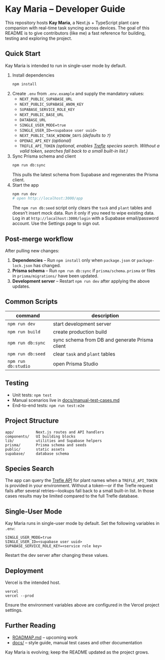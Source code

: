 # Kay Maria – Developer Guide

This repository hosts **Kay Maria**, a Next.js + TypeScript plant care companion with real-time task syncing across devices. The goal of this README is to give contributors (like me) a fast reference for building, testing and exploring the project.

## Quick Start
Kay Maria is intended to run in single-user mode by default.

1. Install dependencies
   ```bash
   npm install
   ```
2. Create `.env` from `.env.example` and supply the mandatory values:
   - `NEXT_PUBLIC_SUPABASE_URL`
   - `NEXT_PUBLIC_SUPABASE_ANON_KEY`
   - `SUPABASE_SERVICE_ROLE_KEY`
   - `NEXT_PUBLIC_BASE_URL`
   - `DATABASE_URL`
   - `SINGLE_USER_MODE=true`
   - `SINGLE_USER_ID=<supabase user uuid>`
   - `NEXT_PUBLIC_TASK_WINDOW_DAYS` *(defaults to `7`)*
   - `OPENAI_API_KEY` *(optional)*
   - `TREFLE_API_TOKEN` *(optional, enables [Trefle](https://trefle.io) species search. Without a valid token, searches fall back to a small built-in list.)*
3. Sync Prisma schema and client
   ```bash
   npm run db:sync
   ```
   This pulls the latest schema from Supabase and regenerates the Prisma client.
4. Start the app
   ```bash
   npm run dev
   # open http://localhost:3000/app
   ```
   The `npm run db:seed` script only clears the `task` and `plant` tables and doesn’t insert mock data. Run it only if you need to wipe existing data.
   Log in at `http://localhost:3000/login` with a Supabase email/password account. Use the Settings page to sign out.

## Post-merge workflow
After pulling new changes:

1. **Dependencies** – Run `npm install` only when `package.json` or `package-lock.json` has changed.
2. **Prisma schema** – Run `npm run db:sync` if `prisma/schema.prisma` or files in `prisma/migrations/` have been updated.
3. **Development server** – Restart `npm run dev` after applying the above updates.

## Common Scripts
| command | description |
|---|---|
| `npm run dev` | start development server |
| `npm run build` | create production build |
| `npm run db:sync` | sync schema from DB and generate Prisma client |
| `npm run db:seed` | clear `task` and `plant` tables |
| `npm run db:studio` | open Prisma Studio |

## Testing
- Unit tests: `npm test`
- Manual scenarios live in [docs/manual-test-cases.md](./docs/manual-test-cases.md)
- End-to-end tests: `npm run test:e2e`

## Project Structure
```
app/          Next.js routes and API handlers
components/   UI building blocks
lib/          utilities and Supabase helpers
prisma/       Prisma schema and seeds
public/       static assets
supabase/     database schema
```

## Species Search

The app can query the [Trefle API](https://trefle.io) for plant names when a
`TREFLE_API_TOKEN` is provided in your environment. Without a token—or if the
Trefle request fails after several retries—lookups fall back to a small
built-in list. In those cases results may be limited compared to the full Trefle database.

## Single-User Mode
Kay Maria runs in single-user mode by default. Set the following variables in `.env`:
```
SINGLE_USER_MODE=true
SINGLE_USER_ID=<supabase user uuid>
SUPABASE_SERVICE_ROLE_KEY=<service role key>
```
Restart the dev server after changing these values.

## Deployment
Vercel is the intended host.
```
vercel
vercel --prod
```
Ensure the environment variables above are configured in the Vercel project settings.

## Further Reading
- [ROADMAP.md](./ROADMAP.md) – upcoming work
- [docs/](./docs) – style guide, manual test cases and other documentation

Kay Maria is evolving; keep the README updated as the project grows.
